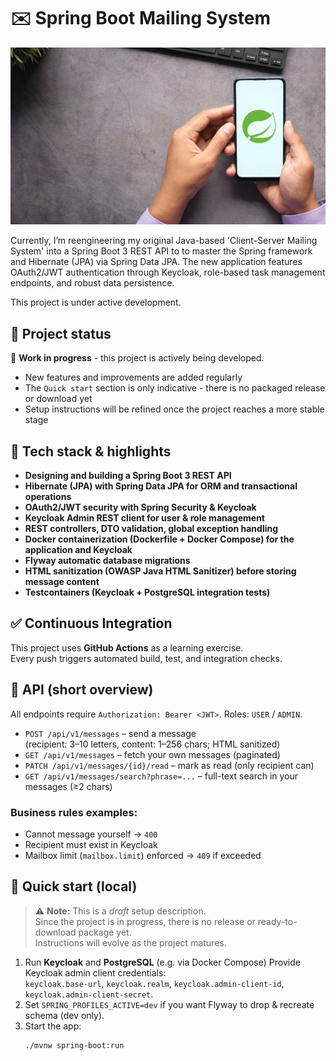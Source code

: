 # ✉️ Spring Boot Mailing System

![](src/main/resources/image/logo.png)

Currently, I’m reengineering my original Java-based 'Client-Server Mailing System' into a Spring Boot 3 REST API to to master the Spring framework
and Hibernate (JPA) via Spring Data JPA. The new application features OAuth2/JWT authentication through Keycloak, role-based task management endpoints,
and robust data persistence.

This project is under active development.

## 📌 Project status

🚧 **Work in progress** - this project is actively being developed.  

- New features and improvements are added regularly
- The `Quick start` section is only indicative - there is no packaged release or download yet  
- Setup instructions will be refined once the project reaches a more stable stage

## 📖 Tech stack & highlights

- **Designing and building a Spring Boot 3 REST API**
- **Hibernate (JPA) with Spring Data JPA for ORM and transactional operations**
- **OAuth2/JWT security with Spring Security & Keycloak**
- **Keycloak Admin REST client for user & role management**
- **REST controllers, DTO validation, global exception handling**
- **Docker containerization (Dockerfile + Docker Compose) for the application and Keycloak**
- **Flyway automatic database migrations**
- **HTML sanitization (OWASP Java HTML Sanitizer) before storing message content**
- **Testcontainers (Keycloak + PostgreSQL integration tests)** 

## ✅ Continuous Integration
This project uses **GitHub Actions** as a learning exercise.  
Every push triggers automated build, test, and integration checks.

## 📡 API (short overview)
All endpoints require `Authorization: Bearer <JWT>`. Roles: `USER` / `ADMIN`.

- `POST /api/v1/messages` – send a message  
  (recipient: 3–10 letters, content: 1–256 chars; HTML sanitized)
- `GET /api/v1/messages` – fetch your own messages (paginated)
- `PATCH /api/v1/messages/{id}/read` – mark as read (only recipient can)
- `GET /api/v1/messages/search?phrase=...` – full-text search in your messages (≥2 chars)

### Business rules examples:
- Cannot message yourself → `400`
- Recipient must exist in Keycloak
- Mailbox limit (`mailbox.limit`) enforced → `409` if exceeded


## 🚀 Quick start (local)

> ⚠️ **Note:** This is a *draft* setup description.  
> Since the project is in progress, there is no release or ready-to-download package yet.  
> Instructions will evolve as the project matures.

1. Run **Keycloak** and **PostgreSQL** (e.g. via Docker Compose) 
   Provide Keycloak admin client credentials:  
   `keycloak.base-url`, `keycloak.realm`, `keycloak.admin-client-id`, `keycloak.admin-client-secret`.
2. Set `SPRING_PROFILES_ACTIVE=dev` if you want Flyway to drop & recreate schema (dev only).
3. Start the app:  
   ```bash
   ./mvnw spring-boot:run

